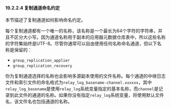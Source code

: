 #### 19.2.2.4 复制通道命名约定

本节描述了复制通道如何影响命名约定。

每个复制通道都有一个唯一的名称，该名称是一个最长为64个字符的字符串，并且不区分大小写。因为通道名称用于副本的应用器元数据仓库表中，所以这些名称的字符集始终是UTF-8。尽管你通常可以自由使用任何名称命名通道，但以下名称是保留的：

- `group_replication_applier`
- `group_replication_recovery`

你为复制通道选择的名称也会影响多源副本使用的文件名称。每个通道的中继日志文件和索引文件的命名格式为`relay_log_basename-channel.xxxxxx`，其中`relay_log_basename`是使用`relay_log`系统变量指定的基本名称，而`channel`是记录到此文件的通道的名称。如果你没有指定`relay_log`系统变量，将使用默认文件名，该文件名也包括通道的名称。